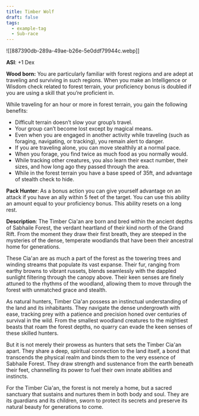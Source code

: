```yaml
---
title: Timber Wolf
draft: false
tags:
  - example-tag
  - Sub-race
---
```

![[887390db-289a-49ae-b26e-5e0ddf79944c.webp]]

**ASI**: +1 Dex

**Wood born:** You are particularly familiar with forest regions and are adept at traveling and surviving in such regions. When you make an Intelligence or Wisdom check related to forest terrain, your proficiency bonus is doubled if you are using a skill that you’re proficient in.

While traveling for an hour or more in forest terrain, you gain the following benefits:

- Difficult terrain doesn’t slow your group’s travel.
- Your group can’t become lost except by magical means.
- Even when you are engaged in another activity while traveling (such as foraging, navigating, or tracking), you remain alert to danger.
- If you are traveling alone, you can move stealthily at a normal pace.
- When you forage, you find twice as much food as you normally would.
- While tracking other creatures, you also learn their exact number, their sizes, and how long ago they passed through the area.
- While in the forest terrain you have a base speed of 35ft, and advantage of stealth check to hide.

**Pack Hunter**: As a bonus action you can give yourself advantage on an attack if you have an ally within 5 feet of the target. You can use this ability an amount equal to your proficiency bonus. This ability resets on a long rest.

**Description**: 
The Timber Cia'an are born and bred within the ancient depths of Sabhaile Forest, the verdant heartland of their kind north of the Grand Rift. From the moment they draw their first breath, they are steeped in the mysteries of the dense, temperate woodlands that have been their ancestral home for generations.

These Cia'an are as much a part of the forest as the towering trees and winding streams that populate its vast expanse. Their fur, ranging from earthy browns to vibrant russets, blends seamlessly with the dappled sunlight filtering through the canopy above. Their keen senses are finely attuned to the rhythms of the woodland, allowing them to move through the forest with unmatched grace and stealth.

As natural hunters, Timber Cia'an possess an instinctual understanding of the land and its inhabitants. They navigate the dense undergrowth with ease, tracking prey with a patience and precision honed over centuries of survival in the wild. From the smallest woodland creatures to the mightiest beasts that roam the forest depths, no quarry can evade the keen senses of these skilled hunters.

But it is not merely their prowess as hunters that sets the Timber Cia'an apart. They share a deep, spiritual connection to the land itself, a bond that transcends the physical realm and binds them to the very essence of Sabhaile Forest. They draw strength and sustenance from the earth beneath their feet, channelling its power to fuel their own innate abilities and instincts.

For the Timber Cia'an, the forest is not merely a home, but a sacred sanctuary that sustains and nurtures them in both body and soul. They are its guardians and its children, sworn to protect its secrets and preserve its natural beauty for generations to come.